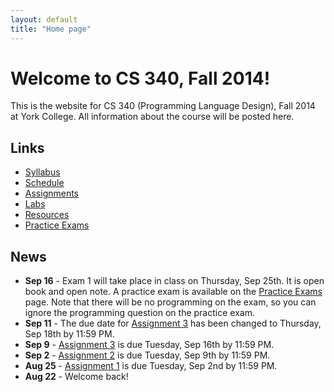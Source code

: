 ```yaml
---
layout: default
title: "Home page"
---
```


# Welcome to CS 340, Fall 2014!

This is the website for CS 340 (Programming Language Design), Fall 2014 at York College.  All information about the course will be posted here.

## Links

* [Syllabus](syllabus.html)
* [Schedule](schedule.html)
* [Assignments](assign/index.html)
* [Labs](labs/index.html)
* [Resources](resources/index.html)
* [Practice Exams](practice/index.html)

## News

* **Sep 16** - Exam 1 will take place in class on Thursday, Sep 25th.  It is open book and open note.  A practice exam is available on the [Practice Exams](practice/index.html) page.  Note that there will be no programming on the exam, so you can ignore the programming question on the practice exam.
* **Sep 11** - The due date for [Assignment 3](assign/assign03.html) has been changed to Thursday, Sep 18th by 11:59 PM.
* **Sep 9** - [Assignment 3](assign/assign03.html) is due Tuesday, Sep 16th by 11:59 PM.
* **Sep 2** - [Assignment 2](assign/assign02.html) is due Tuesday, Sep 9th by 11:59 PM.
* **Aug 25** - [Assignment 1](assign/assign01.html) is due Tuesday, Sep 2nd by 11:59 PM.
* **Aug 22** - Welcome back!
